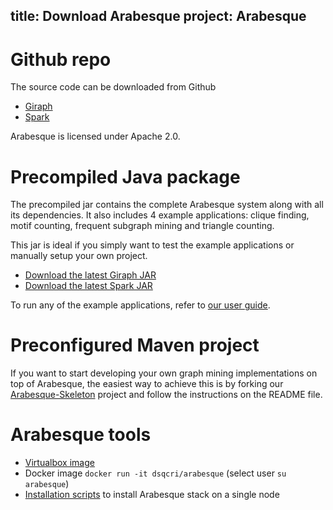 title: Download Arabesque
project: Arabesque
---


# Github repo

The source code can be downloaded from Github
* [Giraph](https://github.com/qcri/Arabesque/tree/master)
* [Spark](https://github.com/qcri/Arabesque/tree/spark-2.0)

Arabesque is licensed under Apache 2.0.

# Precompiled Java package

The precompiled jar contains the complete Arabesque system along with all its dependencies. It also includes 4 example applications:
clique finding, motif counting, frequent subgraph mining and triangle counting.

This jar is ideal if you simply want to test the example applications or manually setup your own project.

* [Download the latest Giraph JAR](https://qbox.qcri.org/s/ZpA823NgPQqDzB8)
* [Download the latest Spark JAR](https://qbox.qcri.org/s/xvlvdDPGiEFYNjK)

To run any of the example applications, refer to [our user guide](user_guide.html#how-to-run-an-arabesque-job).

# Preconfigured Maven project

If you want to start developing your own graph mining implementations on top of Arabesque, the easiest way to achieve this is by forking our [Arabesque-Skeleton](https://github.com/qcri/Arabesque-Skeleton) project and follow the instructions on the README file.

# Arabesque tools

* [Virtualbox image](https://qbox.qcri.org/s/Yfnxi9J3Bkkf1lH)
* Docker image `docker run -it dsqcri/arabesque` (select user `su arabesque`)
* [Installation scripts](https://qbox.qcri.org/s/HiSHoQ2YSPFrjet) to install Arabesque stack on a single node